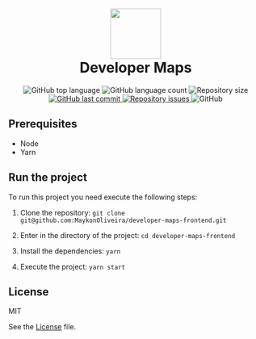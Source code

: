 <h1 align="center">
    <img src="https://image.flaticon.com/icons/png/512/235/235861.png" height=100/>
    <br>
    Developer Maps
</h1>

<p align="center">
  <img alt="GitHub top language" src="https://img.shields.io/github/languages/top/MaykonOliveira/developer-maps-frontend.svg">

  <img alt="GitHub language count" src="https://img.shields.io/github/languages/count/MaykonOliveira/developer-maps-frontend.svg">

  <img alt="Repository size" src="https://img.shields.io/github/repo-size/MaykonOliveira/developer-maps-frontend.svg">

  <a href="https://github.com/MaykonOliveira/developer-maps-frontend/commits/master">
    <img alt="GitHub last commit" src="https://img.shields.io/github/last-commit/MaykonOliveira/developer-maps-frontend.svg">
  </a>

  <a href="https://github.com/MaykonOliveira/developer-maps-frontend/issues">
    <img alt="Repository issues" src="https://img.shields.io/github/issues/MaykonOliveira/developer-maps-frontend.svg">
  </a>

  <img alt="GitHub" src="https://img.shields.io/github/license/MaykonOliveira/developer-maps-frontend.svg">
</p>

## Prerequisites

- Node
- Yarn

## Run the project

To run this project you need execute the following steps:

1. Clone the repository: `git clone git@github.com:MaykonOliveira/developer-maps-frontend.git`

2. Enter in the directory of the project: `cd developer-maps-frontend`

3. Install the dependencies: `yarn`

4. Execute the project: `yarn start`

## License

MIT

See the [License](LICENSE.md) file.
